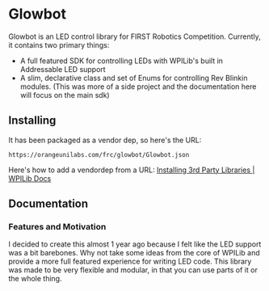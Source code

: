 # Glowbot
Glowbot is an LED control library for FIRST Robotics Competition. Currently, it contains two primary things:  

- A full featured SDK for controlling LEDs with WPILib's built in Addressable LED support
- A slim, declarative class and set of Enums for controlling Rev Blinkin modules. (This was more of a side project and the documentation here will focus on the main sdk)

## Installing
It has been packaged as a vendor dep, so here's the URL:
```
https://orangeunilabs.com/frc/glowbot/Glowbot.json
```
Here's how to add a vendordep from a URL: [Installing 3rd Party Libraries | WPILib Docs](https://docs.wpilib.org/en/stable/docs/software/vscode-overview/3rd-party-libraries.html#installing-libraries)

## Documentation
### Features and Motivation
I decided to create this almost 1 year ago because I felt like the LED support was a bit barebones. Why not take some ideas
from the core of WPILib and provide a more full featured experience for writing LED code. This library was made to be very 
flexible and modular, in that you can use parts of it or the whole thing.